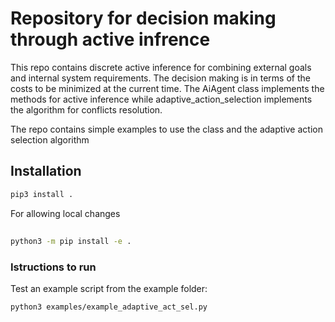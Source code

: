 # Repository for decision making through active infrence

This repo contains discrete active inference for combining external goals and internal system requirements. The decision making is in terms of the costs to be minimized at the current time. The AiAgent class implements the methods for active inference while adaptive_action_selection implements the algorithm for conflicts resolution. 

The repo contains simple examples to use the class and the adaptive action selection algorithm

## Installation
````bash
pip3 install .
````

For allowing local changes
##
````bash
python3 -m pip install -e .
````

### Istructions to run
Test an example script from the example folder:

````bash
python3 examples/example_adaptive_act_sel.py
````

